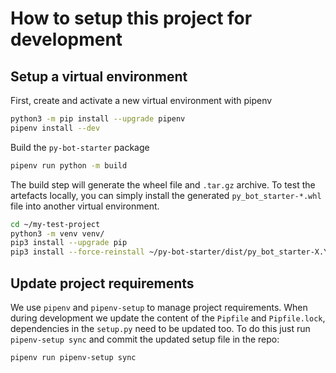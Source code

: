 # How to setup this project for development


## Setup a virtual environment

First, create and activate a new virtual environment with pipenv
```bash
python3 -m pip install --upgrade pipenv
pipenv install --dev
```

Build the `py-bot-starter` package
```bash
pipenv run python -m build
```

The build step will generate the wheel file and `.tar.gz` archive. To test the artefacts locally, you can simply install 
the generated `py_bot_starter-*.whl` file into another virtual environment.
```bash
cd ~/my-test-project
python3 -m venv venv/
pip3 install --upgrade pip
pip3 install --force-reinstall ~/py-bot-starter/dist/py_bot_starter-X.Y.Z-py3-none-any.whl
```

## Update project requirements

We use `pipenv` and `pipenv-setup` to manage project requirements. When during development we update the content of the
`Pipfile` and `Pipfile.lock`, dependencies in the `setup.py` need to be updated too.
To do this just run `pipenv-setup sync` and commit the updated setup file in the repo:

```bash
pipenv run pipenv-setup sync
```